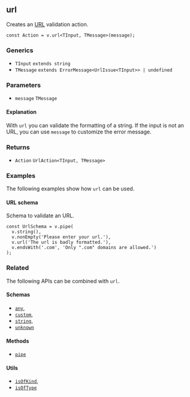 url
---

Creates an [URL](https://en.wikipedia.org/wiki/URL) validation action.

    const Action = v.url<TInput, TMessage>(message);
    

### Generics

*   `TInput` `extends string`
*   `TMessage` `extends ErrorMessage<UrlIssue<TInput>> | undefined`

### Parameters

*   `message` `TMessage`

#### Explanation

With `url` you can validate the formatting of a string. If the input is not an URL, you can use `message` to customize the error message.

### Returns

*   `Action` `UrlAction<TInput, TMessage>`

### Examples

The following examples show how `url` can be used.

#### URL schema

Schema to validate an URL.

    const UrlSchema = v.pipe(
      v.string(),
      v.nonEmpty('Please enter your url.'),
      v.url('The url is badly formatted.'),
      v.endsWith('.com', 'Only ".com" domains are allowed.')
    );
    

### Related

The following APIs can be combined with `url`.

#### Schemas

*   [`any`](any.md),
*   [`custom`](custom.md),
*   [`string`](string.md),
*   [`unknown`](unknown.md)

#### Methods

*   [`pipe`](pipe.md)

#### Utils

*   [`isOfKind`](isOfKind.md),
*   [`isOfType`](isOfType.md)